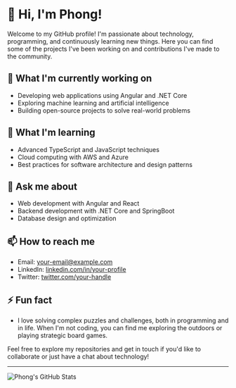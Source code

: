 # 👋 Hi, I'm Phong!

Welcome to my GitHub profile! I'm passionate about technology, programming, and continuously learning new things. Here you can find some of the projects I've been working on and contributions I've made to the community.

## 🔭 What I'm currently working on

- Developing web applications using Angular and .NET Core
- Exploring machine learning and artificial intelligence
- Building open-source projects to solve real-world problems

## 🌱 What I'm learning

- Advanced TypeScript and JavaScript techniques
- Cloud computing with AWS and Azure
- Best practices for software architecture and design patterns

## 💬 Ask me about

- Web development with Angular and React
- Backend development with .NET Core and SpringBoot
- Database design and optimization

## 📫 How to reach me

- Email: [your-email@example.com](mailto:your-email@example.com)
- LinkedIn: [linkedin.com/in/your-profile](https://linkedin.com/in/your-profile)
- Twitter: [twitter.com/your-handle](https://twitter.com/your-handle)

## ⚡ Fun fact

- I love solving complex puzzles and challenges, both in programming and in life. When I'm not coding, you can find me exploring the outdoors or playing strategic board games.

Feel free to explore my repositories and get in touch if you'd like to collaborate or just have a chat about technology!

---
![Phong's GitHub Stats](https://github-readme-stats.vercel.app/api?username=your-github-username&show_icons=true&theme=radical)
